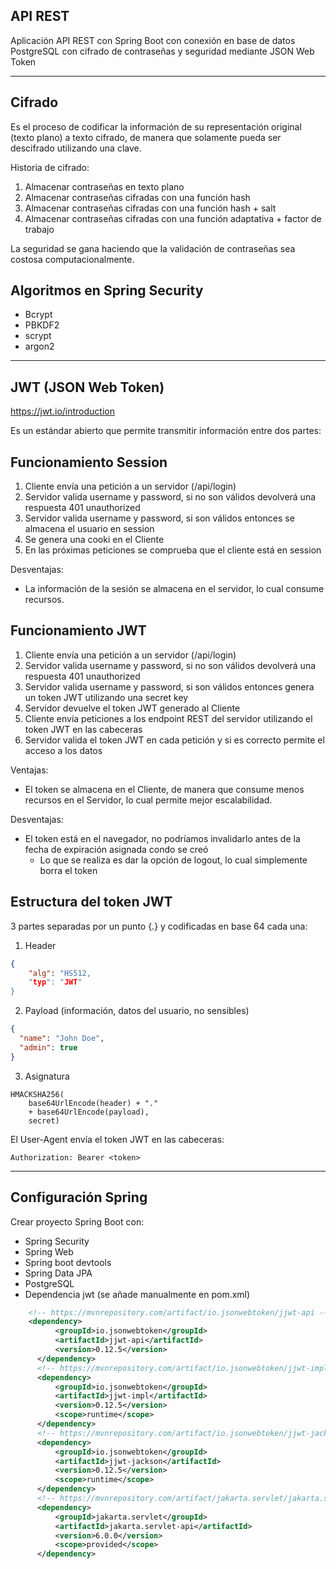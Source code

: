 ## API REST

Aplicación API REST con Spring Boot con conexión en base de datos PostgreSQL 
con cifrado de contraseñas y seguridad mediante JSON Web Token

----------------------------------------------------------------------------------------------------
## Cifrado

Es el proceso de codificar la información de su representación original (texto plano) 
a texto cifrado, de manera que solamente pueda ser descifrado utilizando una clave.

Historia de cifrado:

1. Almacenar contraseñas en texto plano
2. Almacenar contraseñas cifradas con una función hash
3. Almacenar contraseñas cifradas con una función hash + salt
4. Almacenar contraseñas cifradas con una función adaptativa + factor de trabajo

La seguridad se gana haciendo que la validación de contraseñas sea costosa computacionalmente.

## Algoritmos en Spring Security

* Bcrypt
* PBKDF2
* scrypt
* argon2
----------------------------------------------------------------------------------------------------
## JWT (JSON Web Token)

https://jwt.io/introduction

Es un estándar abierto que permite transmitir información entre dos partes:

## Funcionamiento Session

1. Cliente envía una petición a un servidor (/api/login)
2. Servidor valida username y password, si no son válidos devolverá una respuesta 401 unauthorized
3. Servidor valida username y password, si son válidos entonces se almacena el usuario en session
4. Se genera una cooki en el Cliente
5. En las próximas peticiones se comprueba que el cliente está en session

Desventajas:
* La información de la sesión se almacena en el servidor, lo cual consume recursos.

## Funcionamiento JWT

1. Cliente envía una petición a un servidor (/api/login)
2. Servidor valida username y password, si no son válidos devolverá una respuesta 401 unauthorized
3. Servidor valida username y password, si son válidos entonces genera un token JWT utilizando una secret key
4. Servidor devuelve el token JWT generado al Cliente
5. Cliente envía peticiones a los endpoint REST del servidor utilizando el token JWT en las cabeceras
6. Servidor valida el token JWT en cada petición y si es correcto permite el acceso a los datos

Ventajas:
* El token se almacena en el Cliente, de manera que consume menos recursos en el Servidor, lo cual permite mejor escalabilidad.

Desventajas:
* El token está en el navegador, no podríamos invalidarlo antes de la fecha de expiración asignada condo se creó
  * Lo que se realiza es dar la opción de logout, lo cual simplemente borra el token

## Estructura del token JWT

3 partes separadas por un punto {.} y codificadas en base 64 cada una:

1. Header
``` json
{
    "alg": "HS512,
    "typ": "JWT"    
}
```
2. Payload (información, datos del usuario, no sensibles)

``` json
{
  "name": "John Doe",
  "admin": true
}
```
3. Asignatura

```
HMACKSHA256(
    base64UrlEncode(header) + "." 
    + base64UrlEncode(payload), 
    secret)
```

El User-Agent envía el token JWT en las cabeceras:

```
Authorization: Bearer <token>
```
----------------------------------------------------------------------------------------------------

## Configuración Spring

Crear proyecto Spring Boot con:
* Spring Security
* Spring Web
* Spring boot devtools
* Spring Data JPA
* PostgreSQL
* Dependencia jwt (se añade manualmente en pom.xml)

``` xml
    <!-- https://mvnrepository.com/artifact/io.jsonwebtoken/jjwt-api -->
    <dependency>
          <groupId>io.jsonwebtoken</groupId>
          <artifactId>jjwt-api</artifactId>
          <version>0.12.5</version>
      </dependency>
      <!-- https://mvnrepository.com/artifact/io.jsonwebtoken/jjwt-impl -->
      <dependency>
          <groupId>io.jsonwebtoken</groupId>
          <artifactId>jjwt-impl</artifactId>
          <version>0.12.5</version>
          <scope>runtime</scope>
      </dependency>
      <!-- https://mvnrepository.com/artifact/io.jsonwebtoken/jjwt-jackson -->
      <dependency>
          <groupId>io.jsonwebtoken</groupId>
          <artifactId>jjwt-jackson</artifactId>
          <version>0.12.5</version>
          <scope>runtime</scope>
      </dependency>
      <!-- https://mvnrepository.com/artifact/jakarta.servlet/jakarta.servlet-api -->
      <dependency>
          <groupId>jakarta.servlet</groupId>
          <artifactId>jakarta.servlet-api</artifactId>
          <version>6.0.0</version>
          <scope>provided</scope>
      </dependency>
```